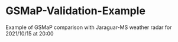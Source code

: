 # GSMaP-Validation-Example
Example of GSMaP comparison with Jaraguar-MS  weather radar for 2021/10/15 at 20:00
